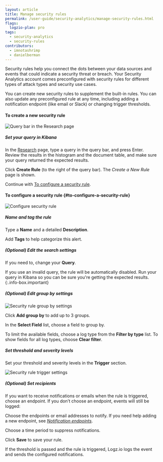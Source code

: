 ```yaml
---
layout: article
title: Manage security rules
permalink: /user-guide/security-analytics/manage-security-rules.html
flags:
  logzio-plan: pro
tags:
  - security-analytics
  - security-rules
contributors:
  - imnotashrimp
  - danielberman
---
```


Security rules help you connect the dots between your data sources and events that could indicate a security threat or breach.
Your Security Analytics account comes preconfigured with security rules for different types of attack types and security use cases.

You can create new security rules to supplement the built-in rules.
You can also update any preconfigured rule at any time, including adding a notification endpoint (like email or Slack) or changing trigger thresholds.

#### To create a new security rule

![Query bar in the Research page]({{site.baseurl}}/images/security-analytics/security-analytics--research-query-bar.png)

##### Set your query in Kibana

In the [Research](https://app.logz.io/#/dashboard/security/research) page,
type a query in the query bar, and press Enter.
Review the results in the histogram and the document table,
and make sure your query returned the expected results.

Click **Create Rule** (to the right of the query bar).
The _Create a New Rule_ page is shown.

Continue with [To configure a security rule](#to-configure-a-security-rule).

#### To configure a security rule {#to-configure-a-security-rule}

![Configure security rule]({{site.baseurl}}/images/security-analytics/security-analytics--configure-correlation-rule.png)

<div class="tasklist">

##### Name and tag the rule

Type a **Name** and a detailed **Description**.

Add **Tags** to help categorize this alert.

##### _(Optional)_ Edit the search settings

If you need to, change your **Query**.

If you use an invalid query,
the rule will be automatically disabled.
Run your query in Kibana so you can be sure you're getting the expected results.
{:.info-box.important}

##### _(Optional)_ Edit group by settings

![Security rule group by settings]({{site.baseurl}}/images/security-analytics/security-analytics--correlation-rule-group-by.png)

Click **Add group by** to add up to 3 groups.

In the **Select Field** list,
choose a field to group by.

To limit the available fields,
choose a log type from the **Filter by type** list.
To show fields for all log types, choose **Clear filter**.

##### Set threshold and severity levels

Set your threshold and severity levels in the **Trigger** section.

![Security rule trigger settings]({{site.baseurl}}/images/security-analytics/security-analytics--correlation-rule-trigger-settings.png)

##### _(Optional)_ Set recipients

If you want to receive notifications or emails when the rule is triggered,
choose an endpoint.
If you don’t choose an endpoint, events will still be logged:

Choose the endpoints or email addresses to notify.
If you need help adding a new endpoint,
see [_Notification endpoints_]({{site.baseurl}}/user-guide/integrations/endpoints.html).

Choose a time period to suppress notifications.

Click **Save** to save your rule.

If the threshold is passed and the rule is triggered, Logz.io logs the event and sends the configured notifications.

</div>